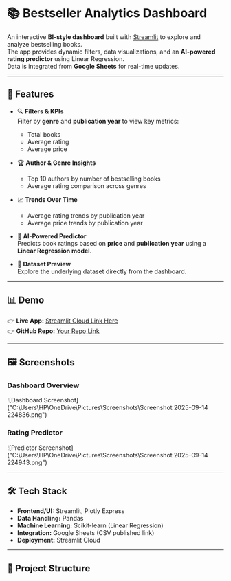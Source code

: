 # 📚 Bestseller Analytics Dashboard

An interactive **BI-style dashboard** built with [Streamlit](https://streamlit.io/) to explore and analyze bestselling books.  
The app provides dynamic filters, data visualizations, and an **AI-powered rating predictor** using Linear Regression.  
Data is integrated from **Google Sheets** for real-time updates.

---

## 🚀 Features

- 🔍 **Filters & KPIs**  
  Filter by **genre** and **publication year** to view key metrics:

  - Total books
  - Average rating
  - Average price

- 🏆 **Author & Genre Insights**

  - Top 10 authors by number of bestselling books
  - Average rating comparison across genres

- 📈 **Trends Over Time**

  - Average rating trends by publication year
  - Average price trends by publication year

- 🤖 **AI-Powered Predictor**  
  Predicts book ratings based on **price** and **publication year** using a **Linear Regression model**.

- 📄 **Dataset Preview**  
  Explore the underlying dataset directly from the dashboard.

---

## 📊 Demo

👉 **Live App:** [Streamlit Cloud Link Here](https://bestseller-analytics-dashboard-kt6vmfxcqphzanwamyvvkn.streamlit.app/)  
👉 **GitHub Repo:** [Your Repo Link](https://github.com/priyankabommani29-rgb/bestseller-analytics-dashboard)

---

## 🖼️ Screenshots

### Dashboard Overview

![Dashboard Screenshot]("C:\Users\HP\OneDrive\Pictures\Screenshots\Screenshot 2025-09-14 224836.png")

### Rating Predictor

![Predictor Screenshot]("C:\Users\HP\OneDrive\Pictures\Screenshots\Screenshot 2025-09-14 224943.png")

---

## 🛠️ Tech Stack

- **Frontend/UI:** Streamlit, Plotly Express
- **Data Handling:** Pandas
- **Machine Learning:** Scikit-learn (Linear Regression)
- **Integration:** Google Sheets (CSV published link)
- **Deployment:** Streamlit Cloud

---

## 📂 Project Structure
